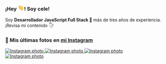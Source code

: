 <h3>¡Hey <img src="https://raw.githubusercontent.com/ABSphreak/ABSphreak/master/gifs/Hi.gif" width="20px" decondig="async">! Soy cele!</h3>

<p>Soy <strong>Desarrollador JavaScript Full Stack 🚀</strong> más de tres años de experiencia.<br />¡Revisa mi contenido 👇!</p>

### 📸 Mis últimas fotos en [mi Instagram](https://instagram.com/cele)


<a href='https://instagram.com/p/C1UpuSGLQiG' target='_blank'>
  <img width='20%' src='https://scontent-lhr8-2.cdninstagram.com/v/t51.29350-15/412513918_1325803934584302_4400498733289087214_n.jpg?stp=dst-jpg_e15&_nc_ht=scontent-lhr8-2.cdninstagram.com&_nc_cat=106&_nc_ohc=9Iq9gi9P8rcQ7kNvgH8W4-b&edm=APU89FABAAAA&ccb=7-5&oh=00_AfCek1mntVTX-60A4yw5lDTfAG7F8G8CypXE-vDqbcE77Q&oe=663CBC9D&_nc_sid=bc0c2c' alt='Instagram photo' />
</a>
<a href='https://instagram.com/p/CzMY3lzxgmx' target='_blank'>
  <img width='20%' src='https://scontent-lhr6-1.cdninstagram.com/v/t51.29350-15/398916226_819142863293745_2426123683154743297_n.webp?stp=dst-jpg_e35&_nc_ht=scontent-lhr6-1.cdninstagram.com&_nc_cat=109&_nc_ohc=shWuRd1BIvoQ7kNvgGwr1uz&edm=APU89FABAAAA&ccb=7-5&oh=00_AfBJ3VxxcIkDVwDpMiHMWuWLaO5WhBQmIZ_fUgE0crfBbg&oe=663CBB8C&_nc_sid=bc0c2c' alt='Instagram photo' />
</a>
<a href='https://instagram.com/p/CygbQv4uqxM' target='_blank'>
  <img width='20%' src='https://scontent-lhr6-1.cdninstagram.com/v/t51.29350-15/391525959_236593062741789_5868561716480810596_n.webp?stp=dst-jpg_e35&_nc_ht=scontent-lhr6-1.cdninstagram.com&_nc_cat=109&_nc_ohc=4RjoDdZI7rQQ7kNvgGMufK3&edm=APU89FABAAAA&ccb=7-5&oh=00_AfB8qHFuYxnNCKMXqOzVPF3St6qhtWZqGAqcXOngJD7OZg&oe=663CC1C8&_nc_sid=bc0c2c' alt='Instagram photo' />
</a>
<a href='https://instagram.com/p/CxTmOF6vN8M' target='_blank'>
  <img width='20%' src='https://scontent-lhr6-1.cdninstagram.com/v/t51.29350-15/378565944_323878180141713_8920720304536029091_n.jpg?stp=dst-jpg_e15&_nc_ht=scontent-lhr6-1.cdninstagram.com&_nc_cat=109&_nc_ohc=L7HvQHDgrjQQ7kNvgGTeARn&edm=APU89FABAAAA&ccb=7-5&oh=00_AfBsAsw93olDl_6ZqeJXEbTOIF48YhGTFLl26pyz5Zgc6w&oe=663CBB92&_nc_sid=bc0c2c' alt='Instagram photo' />
</a>
